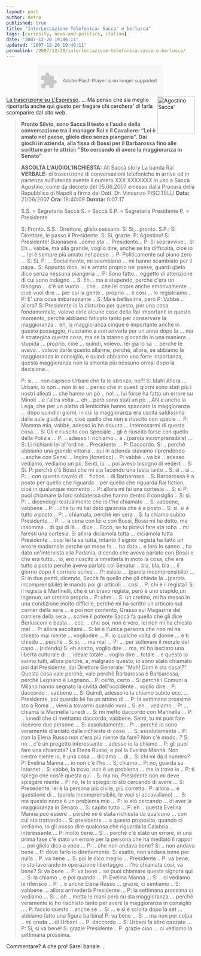 ```yaml
---
layout: post
author: detro
published: true
title: "InterLeccazione Telefonica: Sacca' e berlusca"
tags: [curiosity, news-and-politics, italian]
date: "2007-12-20 19:46:11"
updated: "2007-12-20 19:46:11"
permalink: /2007/12/20/interleccazione-telefonica-sacca-e-berlusca/
---
```


<div align="center"><object classid="clsid:d27cdb6e-ae6d-11cf-96b8-444553540000" codebase="http://fpdownload.macromedia.com/pub/shockwave/cabs/flash/swflash.cab#version=8,0,0,0" width="335" height="85" id="divplaylist"><param name="movie" value="http://www.divshare.com/flash/playlist?myId=3178940-7a8" /><embed src="http://www.divshare.com/flash/playlist?myId=3178940-7a8" width="335" height="85" name="divplaylist" type="application/x-shockwave-flash" pluginspage="http://www.macromedia.com/go/getflashplayer"></embed></object></div>

<img src="http://static.blogo.it/tvblog/agostinosacc_01.jpg" alt="Agostino Sacca'" align="right" width="100" />
<a href="http://espresso.repubblica.it/dettaglio/Pronto-Silvio-sono-Sacca/1917587">La trascrizione su L'Espresso</a>.
...
Ma penso che sia meglio riportarla anche qui giusto per fregare chi cerchera' di farla scomparire dal sito web.

<blockquote><strong>Pronto Silvio, sono Saccà
Il testo e l’audio della conversazione tra il manager Rai e il Cavaliere: “Lei è amato nel paese, glielo dico senza piangeria”. Dai giochi in azienda, alla fissa di Bossi per il Barbarossa fino alle scritture per le attrici: “Sto cercando di avere la maggioranza in Senato”</strong>
 
<strong>ASCOLTA L'AUDIOL'INCHIESTA:</strong> Alì Saccà story La banda Rai
<strong>VERBALE:</strong> di trascrizione di conversazioni telefoniche in arrivo ed in partenza sull'utenza avente il numero XXX XXXXXXX in uso a Saccà Agostino, come da decreto del 05.06.2007 emesso dalla Procura della Repubblica di Napoli a firma del Dott. Dr. Vincenzo PISCITELLI
<strong>Data:</strong> 21/06/2007
<strong>Ora:</strong> 18:40:09 <strong>Durata:</strong> 0:07:17

S.S. = Segretaria Saccà
S. = Saccà
S.P. = Segretaria Presidente
P. = Presidente

S: Pronto.
S.S.: Direttore, glielo passano.
S: Si,.. pronto.
S.P.: Si Direttore, le passo il Presidente.
S: Si, grazie.
P: Agostino!
S: Presidente! Buonasera ..come sta ... Presidente...
P: Si sopravvive...
S: Eh .. vabbè, ma alla grande, voglio dire, anche se tra difficoltà, cioè io ... lei è sempre più amato nel paese ...
P: Politicamente sul piano zero ...
S: Si.
P: ... Socialmente, mi scambiano ... mi hanno scambiato per il papa..
S: Appunto dico, lei è amato proprio nel paese, guardi glielo dico senza nessuna piangeria ...
P: Sono fatto... oggetto di attenzione di cui sono indegno ...
S: Eh .. ma è stupendo, perchè c'era un bisogno ... c'è un vuoto ... che .. che lei copre anche emotivamente ... cioè vuol dire ... per cui la gente .. proprio ... è cosi ... lo registriamo...
P: E' una cosa imbarazzante ..
S: Ma è bellissima, però
P: Vabbè .. allora?
S: Presidente io la disturbo per questo, per una cosa fondamentale, volevo dirle alcune cose della Rai importanti in questo momento, perchè abbiamo faticato tanto per conservare la maggioranza .. eh, la maggioranza cinque è importante anche in questo passaggio, riusciamo a conservarla per un anno dopo la ... ma è strategica questa cosa, ma se la stanno giocando in una maniera .. stupida ... proprio, cioè ... quindi, volevo.. lei già lo sa ... perchè le avevo... volevo darle questo allarme, perchè, allora, se abbiamo la maggioranza in consiglio, e quindi abbiamo una forte importanza, questa maggioranza non la smonta più nessuno ormai dopo la decisione...

P: si, ... non capisco Urbani che fa lo stronzo, no?!
S: Mah! Allora ... Urbani, io non .. non lo so .. penso che in questi giorni sono stati più i nostri alleati ... che hanno un pò .. no! ... lui forse ha fatto un errore su Minoli ...e l'altra volta ... eh .. però sono stati un pò .. AN e anche la Lega, che per un piatto di lenticchie hanno spaccato la maggioranza ... dopo quindici giorni, in cui la maggioranza era uscita saldissima dalle aule giudiziarie, cioè quello che non è riuscito con specie ...
P: Mamma mia, vabbè, adesso io ho dovuto ... interessarmi di questa cosa....
S: Gli è riuscito con Speciale .. gli è riuscito forse con quello della Polizia ...
P: .. adesso li richiamo .. a ..(parola incomprensibile) ...
S: Li richiami lei all'ordine .. Presidente ...
P: Daccordo.
S: .. perchè abbiamo una grande vittoria .. qui in azienda stavamo riprendendo ...anche con Sensi ... Ingiro (fonetico) ..
P: vabbè .. va bè .. adesso vediamo, vediamo un pò. Senti, io ... poi avevo bisogno di vederti ..
S: Si.
P: perchè c'è Bossi che mi sta facendo una testa tanto ..
S: si .. si ..
P: .. con questo cavolo di .. fiction .. di Barbarossa ..
S: Barbarossa è a posto per quello che riguarda .. per quello che riguarda Rai fiction, cioè in qualunque momento ...
P: allora mi fai una cortesia ...
S: si
P: puoi chiamare la loro soldatessa che hanno dentro il consiglio ..
S: si.
P: .. dicendogli testualmente che io t'ho chiamato ...
S: vabbene, vabbene ..
P: ...che tu mi hai dato garanzia che è a posto ..
S: si, si è tutto a posto ..
P: .. chiamala, perchè ieri sera ..
S: la chiamo subito Presidente ...
P: ... a cena con lei e con Bossi, Bossi mi ha detto, ma insomma .. di qui di là ... dice ... Ecco, se tu potevi fare sta roba ...mi faresti una cortesia.
S: allora diciamola tutta ... diciamola tutta Presidente .. cosi lei la sa tutta, intanto il signor regista ha fatto un errore madornale perchè un mese fa ... ha dato .. e loro lo sanno .. ha dato un'intervista alla Padania, dicendo che aveva parlato con Bossi e che era tutto... io, ero riuscito a rimetterla in moto la cosa, che era tutto a posto perchè aveva parlato col Senatur .. bla, bla, bla ... il giorno dopo il corriere scrive ...
P: esiste ... (parola incomprensibile) ...
S: in due pezzi, dicendo, Saccà fa quello che gli chiede la ..(parola incomprensibile) le mando poi gli articoli ... così...
P: chi è il regista?
S: il regista è Martinelli, che è un bravo regista, però è uno stupido,un ingenuo, un cretino proprio...
P: uhm ...
S: un cretino, mi ha messo in una condizione molto difficile, perchè mi ha scritto un articolo sul corrier della sera ... e poi non contento, Grasso sul Magazine del corriere della sera ... scrive il potente Saccà fa quello che gli dice Berlusconi e basta ... ecc. .. che poi, non è vero, lei non mi ha chiesto mai ...
P: allora ascoltami...
S: lei è l'unica persona che non mi ha chiesto mai niente ... vogliodire ...
P: io qualche volta di donne ... e ti chiedo ... perchè ..
S: si, ... ma mai ...
P: ... per sollevare il morale del capo .. (ridendo)
S: eh esatto, voglio dire ... ma, mi ha lasciato una libertà culturale di ... ideale totale .. voglio dire .. totale .. e questo lo sanno tutti, allora perchè, e, malgrado questo, io sono stato chiamato poi dal Presidente, dal Direttore Generale: "Mah! Com'è sta cosa!?" Questa cosa vale perchè, vale perchè Barbarossa è Barbarossa, perchè Legnano è Legnano...
P: certo, certo ..
S: perchè i Comuni a Milano hanno segnato la civiltà dell'occidente .. voglio dire ..
P: daccordo .. vabbene ...
S: Quindi, adesso io la chiamo subito ecc. ... Presidente, poi quando lei ha un attimo di ...
P: la settimana prossima sto a Roma ... vieni a trovarmi quando vuoi ..
S: eh .. vediamo ..
P: ... chiama la Marinella lunedi ...
S: mi metto daccordo con Marinella ...
P: .. lunedi che ci mettiamo daccordo, vabbene. Senti, tu mi puoi fare ricevere due persone ...
S: assolutamente...
P: .. perchè io sono veramente dilaniato dalle richieste di coso ....
S: assolutamente ..
P: con la Elena Russo non c'era più niente da fare? Non c'è modo...?
S: no .. c'è un progetto interessante .. adesso io la chiamo ..
P: gli puoi fare una chiamata? La Elena Russo; e poi la Evelina Manna. Non centro niente io, è una cosa ... diciamo ... di...
S: chi mi dà il numero?
P: Evelina Manna ... io non c'è l'ho ...
S: chiamo ..
P: no, guarda su Internet ..
S: vabbè, la trovo, non è un problema ... me la trovo io ..
P: ti spiego che cos'è questa qui ..
S: ma no, Presidente non mi deve spiegare niente ..
P: no, te lo spiego: io stò cercando di avere ...
S: Presedente, lei è la persona più civile, più corretta..
P: allora ... è questione di .. (parola incomprensibile, le voci si accavallano) ....
S: ma questo nome è un problema mio ...
P: io stò cercando ... di aver la maggioranza in Senato ...
S: capito tutto ...
P: eh .. questa Evelina Manna può essere .. perchè mi è stata richiesta da qualcuno ... con cui sto trattando ...
S: presidente ... a questo proposito, quando ci vediamo, io gli posso dire qualcosa che riguarda la Calabria .. interessante ...
P: molto bene...
S: .. perchè c'è stato un errore, in una prima fase c'è stato un errore per la persona che ha mediato il rappor ... poi glielo dico a voce ...
P: .. che non andava bene?
S: .. non andava bene ..
P: devo farlo io direttamente.
S: esatto, non andava bene per nulla ..
P: va bene ...
S: poi le dico meglio ... Presidente ..
P: va bene, io sto lavorando in operazione libertaggio .. l'ho chiamata così, va bene?
S: va bene ...
P: va bene .. se puoi chiamare questa signora qui ...
S: la chiamo .. e poi quando ...
P: Evelina Manna ...
S: .. ci vediamo le riferisco ..
P: .. e anche Elena Russo ... grazie, ci sentiamo ..
S: vabbene ... allora arrivederla Presidente ...
P: la settimana prossima ci vediamo ...
S: .. oh .. metta le mani però su sta maggioranza ... perchè veramente io ho rischiato tanto per avere la maggioranza in consiglio ....
P: faccio questo .. anche se ...
S: ... e si è sciolta dopo la set ... abbiamo fatto una figura barbina!
P: va bene ...
S: .. ma non per colpa .. mi creda ... di Urbani ....
P: daccordo ...
S: Urbani fa altre cazzate ...
P: Si, si va bene!
S: grazie Presidente ..
P: grazie ciao ... ci vediamo la settimana prossima.
</blockquote>

Commentare? A che pro! Sarei banale...

